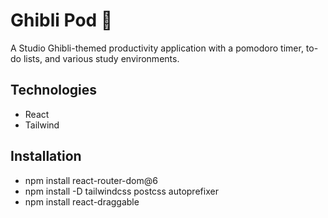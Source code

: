 # **Ghibli Pod 🌱**
A Studio Ghibli-themed productivity application with a pomodoro timer, to-do lists, and various study environments.

## **Technologies**
- React
- Tailwind

## **Installation**
- npm install react-router-dom@6
- npm install -D tailwindcss postcss autoprefixer
- npm install react-draggable